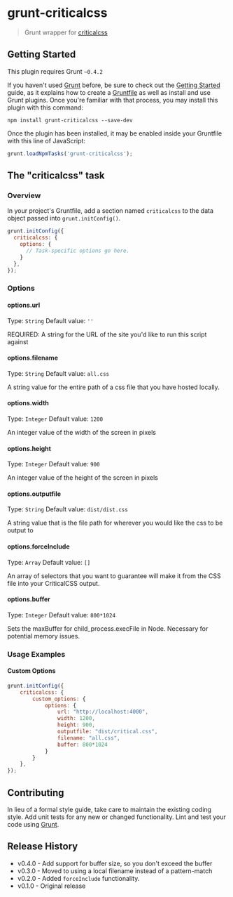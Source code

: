 # grunt-criticalcss

> Grunt wrapper for [criticalcss](https://github.com/filamentgroup/criticalcss)

## Getting Started
This plugin requires Grunt `~0.4.2`

If you haven't used [Grunt](http://gruntjs.com/) before, be sure to check out the [Getting Started](http://gruntjs.com/getting-started) guide, as it explains how to create a [Gruntfile](http://gruntjs.com/sample-gruntfile) as well as install and use Grunt plugins. Once you're familiar with that process, you may install this plugin with this command:

```shell
npm install grunt-criticalcss --save-dev
```

Once the plugin has been installed, it may be enabled inside your Gruntfile with this line of JavaScript:

```js
grunt.loadNpmTasks('grunt-criticalcss');
```

## The "criticalcss" task

### Overview
In your project's Gruntfile, add a section named `criticalcss` to the data object passed into `grunt.initConfig()`.

```js
grunt.initConfig({
  criticalcss: {
    options: {
      // Task-specific options go here.
    }
  },
});
```

### Options

#### options.url
Type: `String`
Default value: `''`

REQUIRED: A string for the URL of the site you'd like to run this script
against

#### options.filename
Type: `String`
Default value: `all.css`

A string value for the entire path of a css file that you have hosted
locally.

#### options.width
Type: `Integer`
Default value: `1200`

An integer value of the width of the screen in pixels 

#### options.height
Type: `Integer`
Default value: `900`

An integer value of the height of the screen in pixels 

#### options.outputfile
Type: `String`
Default value: `dist/dist.css`

A string value that is the file path for wherever you would like the css
to be output to


#### options.forceInclude
Type: `Array`
Default value: `[]`

An array of selectors that you want to guarantee will make it from the CSS
file into your CriticalCSS output.

#### options.buffer
Type: `Integer`
Default value: `800*1024`

Sets the maxBuffer for child_process.execFile in Node. Necessary for potential memory issues.


### Usage Examples

#### Custom Options

```js
grunt.initConfig({
	criticalcss: {
		custom_options: {
			options: {
				url: "http://localhost:4000",
				width: 1200,
				height: 900,
				outputfile: "dist/critical.css",
				filename: "all.css",
				buffer: 800*1024
			}
		}
	},
});
```

## Contributing
In lieu of a formal style guide, take care to maintain the existing coding style. Add unit tests for any new or changed functionality. Lint and test your code using [Grunt](http://gruntjs.com/).

## Release History
* v0.4.0 - Add support for buffer size, so you don't exceed the buffer
* v0.3.0 - Moved to using a local filename instead of a pattern-match
* v0.2.0 - Added `forceInclude` functionality.
* v0.1.0 - Original release

